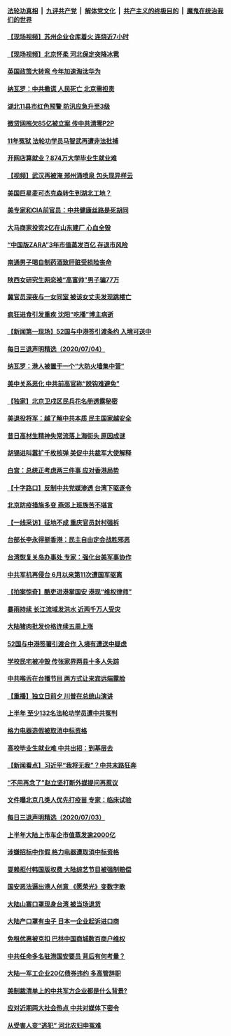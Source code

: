 

####  [法轮功真相](../../../../basic/blob/master/README.md?t=07052231) &nbsp;|&nbsp; [九评共产党](../../../../9ping.md/blob/master/README.md?t=07052231) &nbsp;|&nbsp; [解体党文化](../../../../jtdwh.md/blob/master/README.md?t=07052231)  &nbsp;|&nbsp; [共产主义的终极目的](../../../../gczydzjmd.md/blob/master/README.md?t=07052231) &nbsp;|&nbsp; [魔鬼在统治我们的世界](../../../../mgztzwmdsj.md/blob/master/README.md?t=07052231) 

#### [【现场视频】苏州企业仓库着火 连烧近7小时](../pages/nsc413/n12234173.md?t=07052231) 

#### [【现场视频】北京怀柔 河北保定突降冰雹](../pages/nsc413/n12234131.md?t=07052231) 

#### [英国政策大转弯 今年加速淘汰华为](../pages/nsc413/n12234119.md?t=07052231) 


#### [纳瓦罗：中共撒谎 人民死亡 北京需担责](../pages/nsc413/n12233467.md?t=07052231) 

#### [湖北11县市红色预警 防汛应急升至3级](../pages/nsc413/n12233907.md?t=07052231) 

#### [微贷网拖欠85亿被立案 传中共清零P2P](../pages/nsc413/n12233800.md?t=07052231) 

#### [11年冤狱 法轮功学员马智武再遭非法批捕](../pages/nsc413/n12230577.md?t=07052231) 

#### [开网店算就业？874万大学毕业生就业难](../pages/nsc413/n12233886.md?t=07052231) 

#### [【视频】武汉再被淹 郑州涌喷泉 包头现异样云](../pages/nsc413/n12233859.md?t=07052231) 

#### [美国巨星麦可杰克森转生到湖北工地？](../pages/nsc413/n12233623.md?t=07052231) 

#### [美专家和CIA前官员：中共健康丝路是死胡同](../pages/nsc413/n12217750.md?t=07052231) 

#### [大马商家投资2亿在山东建厂 心血全毁](../pages/nsc413/n12233792.md?t=07052231) 

#### [“中国版ZARA”3年市值蒸发百亿 存退市风险](../pages/nsc413/n12233498.md?t=07052231) 

#### [南通男子喝自制药酒致肝脏受损险丧命](../pages/nsc413/n12233669.md?t=07052231) 

#### [陕西女研究生网恋被“高富帅”男子骗77万](../pages/nsc413/n12233594.md?t=07052231) 

#### [冀官员深夜与一女同室 被该女丈夫发现跳楼亡](../pages/nsc413/n12233457.md?t=07052231) 

#### [疯狂进食引发重疾 沈阳“吃播”博主病逝](../pages/nsc413/n12233588.md?t=07052231) 

#### [【新闻第一现场】52国与中港签引渡条约 入境可送中](../pages/nsc413/n12233532.md?t=07052231) 

#### [每日三退声明精选（2020/07/04）](../pages/nsc413/n12233206.md?t=07052231) 

#### [纳瓦罗：港人被置于一个“大防火墙集中营”](../pages/nsc413/n12233112.md?t=07052231) 

#### [美中关系恶化 中共前高官称“脱钩难避免”](../pages/nsc413/n12232936.md?t=07052231) 

#### [【独家】北京卫戍区民兵花名册透露秘密](../pages/nsc413/n12165121.md?t=07052231) 

#### [美退役将军：越了解中共本质 民主国家越安全](../pages/nsc413/n12232962.md?t=07052231) 

#### [昔日高材生精神失常流落上海街头 原因成谜](../pages/nsc413/n12232795.md?t=07052231) 

#### [胡锡进叫嚣扩千枚核弹 美促中共裁军大使解释](../pages/nsc413/n12231558.md?t=07052231) 

#### [白宫：总统正考虑两三件事 应对香港局势](../pages/nsc413/n12232772.md?t=07052231) 

#### [【十字路口】反制中共党媒渗透 台湾下驱逐令](../pages/nsc413/n12231666.md?t=07052231) 

#### [北京防疫措施多变 燕郊上班族苦不堪言](../pages/nsc413/n12232325.md?t=07052231) 

#### [【一线采访】征地不成 重庆官员封村强拆](../pages/nsc413/n12232323.md?t=07052231) 

#### [台部长李永得挺香港：民主自由定会战胜邪恶](../pages/nsc413/n12232596.md?t=07052231) 

#### [台湾恢复关岛办事处 专家：强化台美军事协作](../pages/nsc413/n12232528.md?t=07052231) 

#### [中共军机再侵台 6月以来第11次遭国军驱离](../pages/nsc413/n12232407.md?t=07052231) 

#### [【拍案惊奇】酷吏进港掌国安 港现“维权律师”](../pages/nsc413/n12231629.md?t=07052231) 


#### [暴雨持续 长江流域发洪水 近两千万人受灾](../pages/nsc413/n12231677.md?t=07052231) 

#### [大陆猪肉批发价格连续五周上涨](../pages/nsc413/n12231800.md?t=07052231) 

#### [52国与中港签署引渡合作 入境有遭送中疑虑](../pages/nsc413/n12232103.md?t=07052231) 

#### [学校民宅被冲毁 传张家界两县十多人失踪](../pages/nsc413/n12231983.md?t=07052231) 

#### [中共喉舌在台播节目 两方式让来宾远端露脸](../pages/nsc413/n12231715.md?t=07052231) 

#### [【重播】独立日前夕 川普在总统山演讲](../pages/nsc413/n12230343.md?t=07052231) 

#### [上半年 至少132名法轮功学员遭中共冤判](../pages/nsc413/n12229828.md?t=07052231) 

#### [格力电器造假被取消中标资格](../pages/nsc413/n12231580.md?t=07052231) 

#### [高校毕业生就业难 中共出招：到基层去](../pages/nsc413/n12231647.md?t=07052231) 

#### [【新闻看点】习近平“我将无我”？中共末路狂奔](../pages/nsc413/n12231315.md?t=07052231) 

#### [“不用再念了”赵立坚打断外媒提问再惹议](../pages/nsc413/n12231415.md?t=07052231) 

#### [文件曝北京几类人优先打疫苗 专家：临床试验](../pages/nsc413/n12230906.md?t=07052231) 

#### [每日三退声明精选（2020/07/03）](../pages/nsc413/n12231529.md?t=07052231) 

#### [上半年大陆上市车企市值蒸发逾2000亿](../pages/nsc413/n12231313.md?t=07052231) 

#### [涉嫌招标中作假 格力电器遭取消中标资格](../pages/nsc413/n12231383.md?t=07052231) 

#### [耍赖拒付韩国版权费 大陆综艺节目被强制赔偿](../pages/nsc413/n12228726.md?t=07052231) 

#### [国安恶法逼出港人创意 《愿荣光》变数字歌](../pages/nsc413/n12230960.md?t=07052231) 

#### [大陆山寨口罩现身台湾 被当场退货](../pages/nsc413/n12231038.md?t=07052231) 

#### [大陆产口罩有虫子 日本一企业起诉进口商](../pages/nsc413/n12231106.md?t=07052231) 

#### [免租优惠被克扣 巴林中国商城数百商户维权](../pages/nsc413/n12231046.md?t=07052231) 

#### [中共任命多名驻港国安要员 背后有何考量？](../pages/nsc413/n12230989.md?t=07052231) 

#### [大陆一军工企业20亿债券违约 多高管辞职](../pages/nsc413/n12230777.md?t=07052231) 

#### [美制裁清单上的中共军方企业都是什么背景?](../pages/nsc413/n12231022.md?t=07052231) 

#### [应对近期两大社会热点 中共对媒体下密令](../pages/nsc413/n12230907.md?t=07052231) 

#### [从受害人变“逃犯” 河北农妇申冤难](../pages/nsc413/n12230891.md?t=07052231) 

